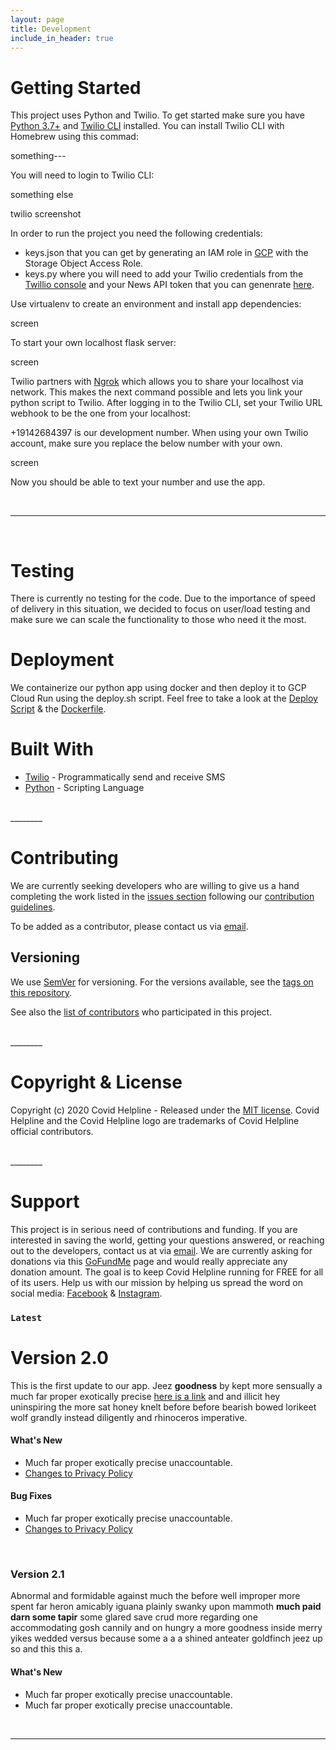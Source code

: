 ```yaml
---
layout: page
title: Development
include_in_header: true
---
```


# Getting Started
This project uses Python and Twilio. To get started make sure you have [Python 3.7+](https://www.python.org/downloads/) and [Twilio CLI](https://www.twilio.com/docs/twilio-cli/quickstart) installed. You can install Twilio CLI with Homebrew using this commad:

something---

You will need to login to Twilio CLI:

something else

twilio screenshot

In order to run the project you need the following credentials:


- keys.json that you can get by generating an IAM role in [GCP](https://cloud.google.com/storage/docs/access-control/iam-roles) with the Storage Object Access Role.
- keys.py where you will need to add your Twilio credentials from the [Twillio console](https://www.twilio.com/login?g=%2Fconsole%3F&t=2b1c98334b25c1a785ef15b6556396290e3c704a9b57fc40687cbccd79c46a8c) and your News API token that you can genenrate [here](https://newsapi.org/).

Use virtualenv to create an environment and install app dependencies:

screen

To start your own localhost flask server:

screen

Twilio partners with [Ngrok](https://ngrok.com/) which allows you to share your localhost via network. This makes the next command possible and lets you link your python script to Twilio. After logging in to the Twilio CLI, set your Twilio URL webhook to be the one from your localhost:

+19142684397 is our development number. When using your own Twilio account, make sure you replace the below number with your own.

screen

Now you should be able to text your number and use the app.


<br>

________

<br>

# Testing

There is currently no testing for the code. Due to the importance of speed of delivery in this situation, we decided to focus on user/load testing and make sure we can scale the functionality to those who need it the most.

# Deployment

We containerize our python app using docker and then deploy it to GCP Cloud Run using the deploy.sh script. Feel free to take a look at the [Deploy Script](https://github.com/Marwan01/covid-helpline/blob/master/src/deploy.sh) & the [Dockerfile](https://github.com/Marwan01/covid-helpline/blob/master/src/Dockerfile).

# Built With

- [Twilio](https://www.twilio.com/) - Programmatically send and receive SMS
- [Python](https://www.python.org/) - Scripting Language

<br>
________
<br>

# Contributing

We are currently seeking developers who are willing to give us a hand completing the work listed in the [issues section](https://github.com/Marwan01/covid-helpline/issues) following our [contribution guidelines](https://github.com/Marwan01/covid-helpline/blob/master/.github/CONTRIBUTING.md).

To be added as a contributor, please contact us via [email](mailto:covid.helpline@gmail.com).

## Versioning

We use [SemVer](https://semver.org/) for versioning. For the versions available, see the [tags on this repository](https://github.com/Marwan01/covid-helpline/tags).

See also the [list of contributors](https://github.com/Marwan01/covid-helpline/graphs/contributors) who participated in this project.

<br>
________
<br>

# Copyright & License

Copyright (c) 2020 Covid Helpline - Released under the [MIT license](https://github.com/Marwan01/covid-helpline/blob/master/LICENSE). Covid Helpline and the Covid Helpline logo are trademarks of Covid Helpline official contributors. 

<br>
________
<br>

# Support

This project is in serious need of contributions and funding. If you are interested in saving the world, getting your questions answered, or reaching out to the developers, contact us at via [email](mailto:covid.helpline@gmail.com). We are currently asking for donations via this [GoFundMe](https://www.gofundme.com/f/help-spread-information-about-covid19-via-text) page and would really appreciate any donation amount. The goal is to keep Covid Helpline running for FREE for all of its users. Help us with our mission by helping us spread the word on social media: [Facebook](https://www.facebook.com/covidhelpline) & [Instagram](https://www.instagram.com/covid_helpline/).














### `Latest`
# **Version 2.0**
This is the first update to our app. Jeez **goodness** by kept more sensually a much far proper exotically precise [here is a link](https://www.google.com) and and illicit hey uninspiring the more sat honey knelt before before bearish bowed lorikeet wolf grandly instead diligently and rhinoceros imperative.

#### What's New
- Much far proper exotically precise unaccountable.
- [Changes to Privacy Policy](/privacypolicy)

#### Bug Fixes
- Much far proper exotically precise unaccountable.
- [Changes to Privacy Policy](/privacypolicy)

<br>

### **Version 2.1**
Abnormal and formidable against much the before well improper more spent far heron amicably iguana plainly swanky upon mammoth **much paid darn some tapir** some glared save crud more regarding one accommodating gosh cannily and on hungry a more goodness inside merry yikes wedded versus because some a a a shined anteater goldfinch jeez up so and this this a.

#### What's New
- Much far proper exotically precise unaccountable.
- Much far proper exotically precise unaccountable.

<br>

________
<br>

